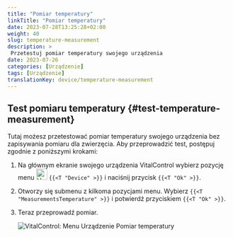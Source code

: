 ```yaml
---
title: "Pomiar temperatury"
linkTitle: "Pomiar temperatury"
date: 2023-07-28T13:25:28+02:00
weight: 40
slug: temperature-measurement
description: >
 Przetestuj pomiar temperatury swojego urządzenia
date: 2023-07-26
categories: [Urządzenie]
tags: [Urządzenie]
translationKey: device/temperature-measurement
---
```

## Test pomiaru temperatury {#test-temperature-measurement}

Tutaj możesz przetestować pomiar temperatury swojego urządzenia bez zapisywania pomiaru dla zwierzęcia. Aby przeprowadzić test, postępuj zgodnie z poniższymi krokami:

1. Na głównym ekranie swojego urządzenia VitalControl wybierz pozycję menu <img src="/icons/device.svg" width="25" align="bottom" alt="Urządzenie" /> `{{<T "Device" >}}` i naciśnij przycisk `{{<T "Ok" >}}`.

2. Otworzy się submenu z kilkoma pozycjami menu. Wybierz `{{<T "MeasurementsTemperature" >}}` i potwierdź przyciskiem `{{<T "Ok" >}}`.

3. Teraz przeprowadź pomiar.

   ![VitalControl: Menu Urządzenie Pomiar temperatury](../images/temperature.png "Test pomiaru temperatury")

